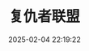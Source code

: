 ---
title: "复仇者联盟"
date: "2025-02-04 22:19:22"
rating: 4.0
status: "看过"
review: ""
url: "https://movie.douban.com/subject/1866479/"
type: "movie"
year: 2025
isPublic: true
cover: "https://cdn.sa.net/2025/02/08/9VHJiW3dEM1n7Fg.webp"
---